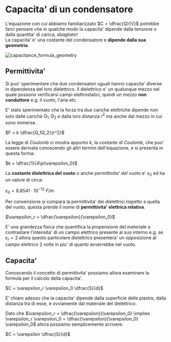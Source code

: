 # Capacita' di un condensatore  

L'equazione con cui abbiamo familiarizzato $C = \dfrac{Q}{V}$ potrebbe farci pensare che in qualche modo la capacita' dipende dalla tensione o dalla quantita' di carica, *sbagliato!*  
La capacita' e' una costante del condensatore e **dipende dalla sua geometria**.  

![capacitance_formula_geometry](https://user-images.githubusercontent.com/7195133/214650950-5f6b75aa-1d01-45ce-a0ba-356b5ec2fdb9.jpg)  

## Permittivita'  

Si puo' sperimentare che due condensatori uguali hanno capacita' diverse in dipendenza del loro dielettrico. Il dielettrico e' un qualunque mezzo nel quale possono verificarsi campi elettrostatici, quindi un mezzo **non conduttore** e.g. il vuoto, l'aria etc.  

E' stato sperimentato che la forza tra due cariche elettriche dipende non solo dalle cariche $Q_1, Q_2$ e dalla loro distanza $r^2$ ma anche dal mezzo in cui sono immerse.   

$F = k \dfrac{Q_1Q_2}{r^2}$  

La legge di *Coulomb* ci mostra appunto $k$, la *costante di Coulomb*, che puo' essere derivata conoscendo gli altri termini dell'equazione, e si presenta in questa forma:  

$k = \dfrac{1}{4\pi\varepsilon_0}$  

La **costante dielettrica del vuoto** o anche *permittivita' del vuoto* e' $\varepsilon_0$ ed ha un valore di circa:  

$\varepsilon_0 = 8.8541 \cdot 10^{-12}\ F/m$  


Per convenzione si compara la permittivita' dei dielettrici rispetto a quella del vuoto, questa prende il nome di **permittivita' elettrica relativa**.  

$\varepsilon_r = \dfrac{\varepsilon}{\varepsilon_0}$

E' una grandezza fisica che quantifica la propensione del materiale a contrastare l'intensita' di un campo elettrico presente al suo interno e.g. se $\varepsilon_r = 2$ allora questo particolare dielettrico presentera' un opposizione al campo elettrico $2$ volte in piu' di quanto avverrebbe nel vuoto.  

## Capacita'  

Conoscendo il concetto di permittivita' possiamo allora esaminare la formula per il calcolo della capacita'.  

$C = \varepsilon_r \varepsilon_0 \dfrac{S}{d}$  

E' chiaro adesso che la capacita' dipende dalla superficie delle piastre, dalla distanza tra di esse, e ovviamente dal materiale del dielettrico.  

Dato che $\varepsilon_r = \dfrac{\varepsilon}{\varepsilon_0} \implies \varepsilon_r \varepsilon_0 = \dfrac{\varepsilon}{\varepsilon_0} \varepsilon_0$ allora possiamo semplicemente scrivere:  

$C = \varepsilon \dfrac{S}{d}$